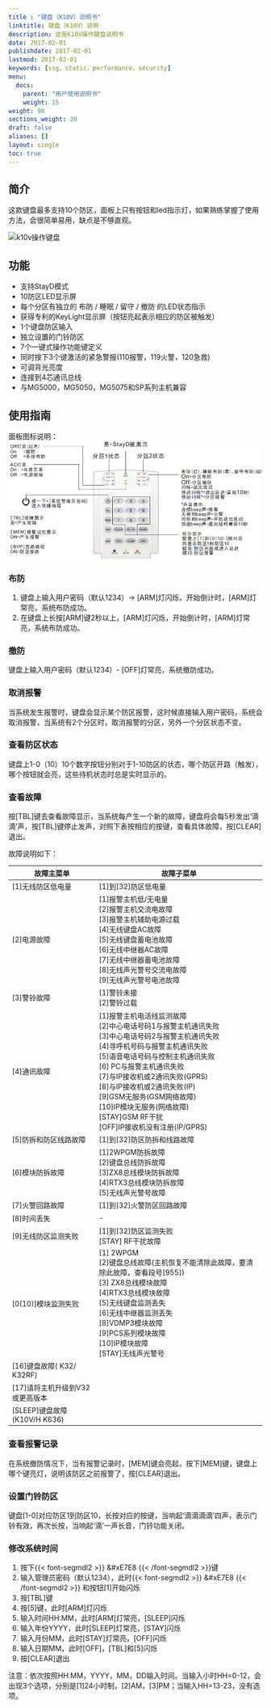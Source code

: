 ```yaml
---
title : "键盘（K10V）说明书"
linktitle: 键盘（K10V）说明
description: 这是K10V操作键盘说明书
date: 2017-02-01
publishdate: 2017-02-01
lastmod: 2017-02-01
keywords: [ssg，static，performance，security]
menu:
  docs:
    parent: "用户使用说明书"
    weight: 15
weight: 90
sections_weight: 30
draft: false
aliases: []
layout: single
toc: true
---
```


## 简介

这款键盘最多支持10个防区，面板上只有按钮和led指示灯，如果熟练掌握了使用方法，会很简单易用，缺点是不够直观。

![k10v操作键盘](https://senboll.com/sites/default/files/styles/large/public/media/products/image/keypad-k10v-english-thumbnail.png?itok=4kM5t2xT)

## 功能

- 支持StayD模式
- 10防区LED显示屏
- 每个分区有独立的 布防 / 睡眠 / 留守 / 撤防 的LED状态指示
- 获得专利的KeyLight显示屏（按钮亮起表示相应的防区被触发）
- 1个键盘防区输入
- 独立设置的门铃防区
- 7个一键式操作功能键定义
- 同时按下3个键激活的紧急警报(110报警，119火警，120急救)
- 可调背光亮度
- 连接到4芯通讯总线
- 与MG5000，MG5050，MG5075和SP系列主机兼容

## 使用指南

面板图标说明：
![k10v操作键盘](images/k10v-button-description.png)

### 布防

1. 键盘上输入用户密码（默认1234）→ [ARM]灯闪烁，开始倒计时，[ARM]灯常亮，系统布防成功。
2. 在键盘上长按[ARM]键2秒以上，[ARM]灯闪烁，开始倒计时，[ARM]灯常亮，系统布防成功。

### 撤防

键盘上输入用户密码（默认1234）- [OFF]灯常亮，系统撤防成功。

### 取消报警

当系统发生报警时，键盘会显示某个防区报警，这时候直接输入用户密码，系统会取消报警，当系统有2个分区时，取消报警的分区，另外一个分区状态不变。

### 查看防区状态

键盘上1-0（10）10个数字按钮分别对于1-10防区的状态，哪个防区开路（触发），哪个按钮就会亮，这些待机状态时总是实时显示的。

### 查看故障

按[TBL]键去查看故障显示，当系统每产生一个新的故障，键盘将会每5秒发出‘滴滴’声，按[TBL]键停止发声，对照下表按相应的按键，查看具体故障，按[CLEAR]退出。

故障说明如下：

| 故障主菜单 | 故障子菜单 |
|---|---|
|[1]无线防区低电量|[1]到[32]防区低电量|
|[2]电源故障|[1]报警主机低/无电量</br>[2]报警主机交流电故障</br>[3]报警主机辅助电源过载</br>[4]无线键盘AC故障</br>[5]无线键盘蓄电池故障</br>[6]无线中继器AC故障</br>[7]无线中继器蓄电池故障</br>[8]无线声光警号交流电故障</br>[9]无线声光警号电池故障|
|[3]警铃故障|[1]警铃未接</br>[2]警铃过载|
|[4]通讯故障|[1]报警主机电活线监测故障</br>[2]中心电话号码1与报警主机通讯失败</br>[3]中心电话号码2与报警主机通讯失败</br>[4]寻呼机号码与报警主机通讯失败</br>[5]语音电话号码与控制主机通讯失败</br>[6] PC与报警主机通讯失败</br>[7]与IP接收机或2通讯失败(GPRS)</br>[8]与IP接收机或2通讯失败(IP)</br>[9]GSM无服务(GSM网络故障)</br>[10]IP模块无服务(网络故障)</br>[STAY]GSM  RF干扰</br>[OFF]IP接收机没有注册(IP/GPRS)|
|[5]防拆和防区线路故障|[1]到[32]防区防拆和线路故障|
|[6]模块防拆故障|[1]2WPGM防拆故障</br>[2]键盘总线防拆故障</br>[3]ZX8总线模块防拆故障</br>[4]RTX3总线模块防拆故障</br>[5]无线声光警号故障|
|[7]火警回路故障|[1]到[32]火警防区回路故障|
|[8]时间丢失|-|
|[9]无线防区监测失败|[1]到[32]防区监测失败</br>[STAY] RF干扰故障|
|[0(10)]模块监测失败|[1] 2WPGM</br>[2]键盘总线故障(主机恢复不能清除此故障，要清除此故障，查看段号[955])</br>[3] ZX8总线模块故障</br>[4]RTX3总线模块故障</br>[5]无线键盘监测丢失</br>[6]无线中继器监测丢失</br>[8]VDMP3模块故障</br>[9]PCS系列模块故障</br>[10]IP模块故障</br>[STAY]无线声光警号|
|[16]键盘故障( K32/ K32RF)||
|[17]请将主机升级到V32或更高版本||
|[SLEEP]键盘故障(K10V/H  K636)||

### 查看报警记录

在系统撤防情况下，当有报警记录时，[MEM]键会亮起，按下[MEM]键，键盘上哪个键亮灯，说明该防区之前报警了，按[CLEAR]退出。

### 设置门铃防区

键盘[1-0]对应防区1到防区10，长按对应的按键，当响起‘滴滴滴滴’四声，表示门铃有效，再次长按，当响起‘滴’一声长音，门铃功能关闭。

### 修改系统时间

1. 按下{{< font-segmdl2 >}} &#xE7E8 {{< /font-segmdl2 >}}键
2. 输入管理员密码（默认1234），此时{{< font-segmdl2 >}} &#xE7E8 {{< /font-segmdl2 >}} 和按钮[1]开始闪烁
3. 按[TBL]键
4. 按[5]键，此时[ARM]灯闪烁
5. 输入时间HH:MM，此时[ARM]灯常亮，[SLEEP]闪烁
6. 输入年份YYYY，此时[SLEEP]灯常亮，[STAY]闪烁
7. 输入月份MM，此时[STAY]灯常亮，[OFF]闪烁
8. 输入日期MM，此时[OFF]，[TBL]和[5]闪烁
9. 按[CLEAR]退出

注意：依次按照HH:MM，YYYY，MM，DD输入时间。当输入小时HH=0-12，会出现3个选项，分别是[1]24小时制，[2]AM，[3]PM；当输入HH=13-23，没有选项。
